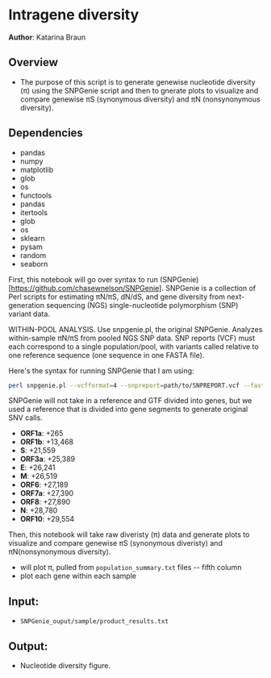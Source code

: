 # Intragene diversity 
  
**Author**: Katarina Braun 

## Overview
- The purpose of this script is to generate genewise nucleotide diversity (π) using the SNPGenie script and then to gnerate plots to visualize and compare genewise πS (synonymous diversity) and πN (nonsynonymous diversity). 

## Dependencies 
- pandas
- numpy
- matplotlib
- glob
- os
- functools
- pandas
- itertools
- glob
- os
- sklearn 
- pysam
- random 
- seaborn 

First, this notebook will go over syntax to run (SNPGenie)[https://github.com/chasewnelson/SNPGenie]. SNPGenie is a collection of Perl scripts for estimating πN/πS, dN/dS, and gene diversity from next-generation sequencing (NGS) single-nucleotide polymorphism (SNP) variant data. 

WITHIN-POOL ANALYSIS. Use snpgenie.pl, the original SNPGenie. Analyzes within-sample πN/πS from pooled NGS SNP data. SNP reports (VCF) must each correspond to a single population/pool, with variants called relative to one reference sequence (one sequence in one FASTA file).

Here's the syntax for running SNPGenie that I am using: 

```bash
perl snpgenie.pl --vcfformat=4 --snpreport=path/to/SNPREPORT.vcf --fastafile=path/to/ref.fasta --gtffile=/path/to/GTF.gtf

```

SNPGenie will not take in a reference and GTF divided into genes, but we used a reference that is divided into gene segments to generate original SNV calls. 

- **ORF1a**: +265    
- **ORF1b**: +13,468  
- **S**: +21,559  
- **ORF3a**: +25,389  
- **E**: +26,241  
- **M**: +26,519  
- **ORF6**: +27,189  
- **ORF7a**: +27,390  
- **ORF8**: +27,890  
- **N**: +28,780  
- **ORF10**: +29,554

Then, this notebook will take raw diveristy (π) data and generate plots to visualize and compare genewise πS (synonymous diveristy) and πN(nonsynonymous diversity). 
- will plot π, pulled from `population_summary.txt` files -- fifth column 
- plot each gene within each sample

## Input: 

- `SNPGenie_ouput/sample/product_results.txt`



## Output:  

- Nucleotide diversity figure.